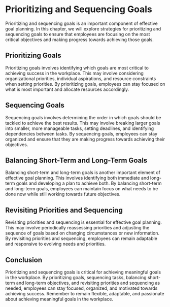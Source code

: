 Prioritizing and Sequencing Goals
=======================================================================

Prioritizing and sequencing goals is an important component of effective goal planning. In this chapter, we will explore strategies for prioritizing and sequencing goals to ensure that employees are focusing on the most critical objectives and making progress towards achieving those goals.

Prioritizing Goals
------------------

Prioritizing goals involves identifying which goals are most critical to achieving success in the workplace. This may involve considering organizational priorities, individual aspirations, and resource constraints when setting priorities. By prioritizing goals, employees can stay focused on what is most important and allocate resources accordingly.

Sequencing Goals
----------------

Sequencing goals involves determining the order in which goals should be tackled to achieve the best results. This may involve breaking larger goals into smaller, more manageable tasks, setting deadlines, and identifying dependencies between tasks. By sequencing goals, employees can stay organized and ensure that they are making progress towards achieving their objectives.

Balancing Short-Term and Long-Term Goals
----------------------------------------

Balancing short-term and long-term goals is another important element of effective goal planning. This involves identifying both immediate and long-term goals and developing a plan to achieve both. By balancing short-term and long-term goals, employees can maintain focus on what needs to be done now while still working towards future objectives.

Revisiting Priorities and Sequencing
------------------------------------

Revisiting priorities and sequencing is essential for effective goal planning. This may involve periodically reassessing priorities and adjusting the sequence of goals based on changing circumstances or new information. By revisiting priorities and sequencing, employees can remain adaptable and responsive to evolving needs and priorities.

Conclusion
----------

Prioritizing and sequencing goals is critical for achieving meaningful goals in the workplace. By prioritizing goals, sequencing tasks, balancing short-term and long-term objectives, and revisiting priorities and sequencing as needed, employees can stay focused, organized, and motivated towards achieving success. Remember to remain flexible, adaptable, and passionate about achieving meaningful goals in the workplace.
